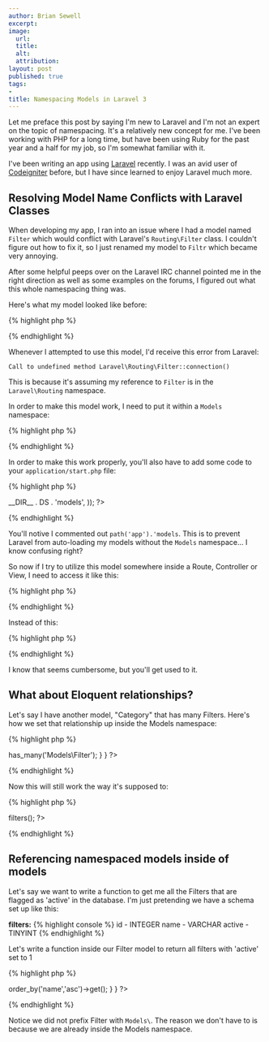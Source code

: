```yaml
---
author: Brian Sewell
excerpt:
image:
  url:
  title:
  alt:
  attribution:
layout: post
published: true
tags:
-
title: Namespacing Models in Laravel 3
---
```


Let me preface this post by saying I'm new to Laravel and I'm not an expert on the topic of namespacing.  It's a relatively new concept for me.  I've been working with PHP for a long time, but have been using Ruby for the past year and a half for my job, so I'm somewhat familiar with it.

I've been writing an app using [Laravel](http://laravel.com) recently.  I was an avid user of [Codeigniter](http://codeigniter.com) before, but I have since learned to enjoy Laravel much more.

## Resolving Model Name Conflicts with Laravel Classes

When developing my app, I ran into an issue where I had a model named `Filter` which would conflict with Laravel's `Routing\Filter` class.  I couldn't figure out how to fix it, so I just renamed my model to `Filtr` which became very annoying.

After some helpful peeps over on the Laravel IRC channel pointed me in the right direction as well as some examples on the forums, I figured out what this whole namespacing thing was.

Here's what my model looked like before:

{% highlight php %}
<?php
  // application/models/filter.php

  class Filter extends Eloquent {
    // model stuff goes here
  }
?>
{% endhighlight %}

Whenever I attempted to use this model, I'd receive this error from Laravel:

`Call to undefined method Laravel\Routing\Filter::connection()`

This is because it's assuming my reference to `Filter` is in the `Laravel\Routing` namespace.

In order to make this model work, I need to put it within a `Models` namespace:

{% highlight php %}
<?php
  // application/models/filter.php

  namespace Models;

  class Filter extends \Eloquent {
    // model stuff goes here
  }
?>
{% endhighlight %}

In order to make this work properly, you'll also have to add some code to your `application/start.php` file:

{% highlight php %}
<?php
  // application/start.php

  Autoloader::directories(array(
    // path('app').'models',   <-- this line needs to be commented out
    path('app').'libraries',
  ));

  Autoloader::namespaces(array(
      'Models' => __DIR__ . DS . 'models',
  ));
?>
{% endhighlight %}

You'll notive I commented out `path('app').'models`.  This is to prevent Laravel from auto-loading my models without the  `Models` namespace... I know confusing right?

So now if I try to utilize this model somewhere inside a Route, Controller or View, I need to access it like this:

{% highlight php %}
<?php
  // Get all filter objects
  $filters = Models\Filter::all();
?>
{% endhighlight %}

Instead of this:

{% highlight php %}
<?php
  // Get all filter objects
  $filters = Filter::all();
?>
{% endhighlight %}

I know that seems cumbersome, but you'll get used to it.

## What about Eloquent relationships?

Let's say I have another model, "Category" that has many Filters.  Here's how we set that relationship up inside the Models namespace:

{% highlight php %}
<?php
  // application/models/category.php

  namespace Models;

  class Category extends \Eloquent {

    public function filters() {
      return $this->has_many('Models\Filter');
    }

  }
?>
{% endhighlight %}

Now this will still work the way it's supposed to:

{% highlight php %}
<?php
  $category = Models\Category::find(1);
  $category_filters = $category->filters();
?>
{% endhighlight %}

## Referencing namespaced models inside of models

Let's say we want to write a function to get me all the Filters that are flagged as 'active' in the database.  I'm just pretending we have a schema set up like this:

**filters:**
{% highlight console %}
id     - INTEGER
 name   - VARCHAR
 active - TINYINT
{% endhighlight %}

Let's write a function inside our Filter model to return all filters with 'active' set to 1

{% highlight php %}
<?php
  // application/models/filter.php

  namespace Models;

  class Filter extends \Eloquent {

    /* Returns active Filters */
    public static function active() {
      return Filter::where_active(1)->order_by('name','asc')->get();
    }

  }
?>
{% endhighlight %}

Notice we did not prefix Filter with `Models\`.  The reason we don't have to is because we are already inside the Models namespace.